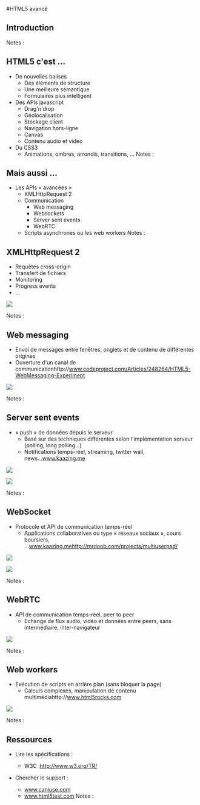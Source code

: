 #HTML5 avancé

<!-- .slide: class="page-title" -->



## Introduction

Notes :




## HTML5 c'est ...

- De nouvelles balises
	- Des éléments de structure
	- Une meilleure sémantique
	- Formulaires plus intelligent
- Des APIs javascript
	- Drag'n'drop
	- Géolocalisation
	- Stockage client
	- Navigation hors-ligne
	- Canvas
	- Contenu audio et video
- Du CSS3
	- Animations, ombres, arrondis, transitions, ...
Notes :




## Mais aussi ...

- Les APIs « avancées »
	- XMLHttpRequest 2
	- Communication
		- Web messaging
		- Websockets
		- Server sent events
		- WebRTC
	- Scripts asynchrones ou les web workers
Notes :




## XMLHttpRequest 2

- Requêtes cross-origin
- Transfert de fichiers
- Monitoring
- Progress events
- ...

![](ressources/images/01_-_Introduction-10000000000000F60000020B1D0545D2.png)

Notes :




## Web messaging

- Envoi de messages entre fenêtres, onglets et de contenu de différentes origines
- Ouverture d'un canal de communicationhttp://www.codeproject.com/Articles/248264/HTML5-WebMessaging-Experiment

![](ressources/images/01_-_Introduction-10000000000002370000017D9C7AD454.png)

Notes :




## Server sent events

- « push » de données depuis le serveur
	- Basé sur des techniques différentes selon l'implémentation serveur (polling, long polling...)
	- Notifications temps-réel, streaming, twitter wall, news...www.kaazing.me

![](ressources/images/01_-_Introduction-1000000000000115000000DAEDDF2589.png)


![](ressources/images/01_-_Introduction-10000000000001F200000122E5B4C90A.png)

Notes :




## WebSocket

- Protocole et API de communication temps-réel
	- Applications collaboratives ou type « réseaux sociaux », cours boursiers, ...www.kaazing.mehttp://mrdoob.com/projects/multiuserpad/

![](ressources/images/01_-_Introduction-10000000000000E1000000BBBBE56D09.png)


![](ressources/images/01_-_Introduction-10000000000000C8000000AC0A46AD3F.png)

Notes :




## WebRTC

- API de communication temps-réel, peer to peer
	- Echange de flux audio, vidéo et données entre peers, sans intermédiaire, inter-navigateur

![](ressources/images/01_-_Introduction-1000000000000190000000E1BC4FFAF0.png)

Notes :




## Web workers

- Exécution de scripts en arrière plan (sans bloquer la page)
	- Calculs complexes, manipulation de contenu multimédiahttp://www.html5rocks.com

![](ressources/images/01_-_Introduction-100000000000034A000000E722C82AA9.png)

Notes :




## Ressources

- Lire les spécifications :
	- W3C :http://www.w3.org/TR/

- Chercher le support :
	- www.caniuse.com
	- www.html5test.com
Notes :




<!-- .slide: class="page-questions" -->



<!-- .slide: class="page-tp1" -->